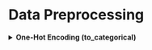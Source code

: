 # Data Preprocessing

<div style="width:1000px;margin:auto">
<details><summary><b>One-Hot Encoding (to_categorical)</b></summary><p>
```
from keras.utils.np_utils import to_categorical

## y_train (before).unique() = [0, 1, ... , 9]
y_train     = to_categorical(y_train)
num_classes = y_train.shape[1]
num_classes

#### Result ######
10
```
</p></details>

<details><summary><b>Data Augmentation (Images)</b></summary><p>
[**Docs**](file:///media/mosaab/Volume/Personal/Development/Courses%20Docs/Sklearn/Image%20Preprocessing%20-%20Keras%20Documentation.html)

#### 1. Import the class ImageDataGenerator.
**NOTE:** you can specify its parameters. - see the docs -.
```
from keras.preprocessing import image

gen = image.ImageDataGenerator()
```

#### 2. Test split before generating.
```
from sklearn.model_selection import train_test_split

X = X_train
y = y_train

X_train, X_val, y_train, y_val = train_test_split(X_train, y_train, test_size=.1, random_state=42)
train_batches = gen.flow(X_train, y_train, batch_size=64)
val_batches   = gen.flow(X_val, y_val, batch_size=64)
```

#### 3. After you defined your model using `Sequential`.
```
history=model.fit_generator(generator=batches, steps_per_epoch=batches.n, epochs=3, 
                    validation_data=val_batches, validation_steps=val_batches.n)
```
</p></details>

<details><summary><b>Loading Large Dataset</b></summary><p>

<h4>1. Load the data</h4>
```
from sklearn.datasets import fetch_california_housing
from sklearn.model_selection import train_test_split
from sklearn.preprocessing import StandardScaler
from utils import *
import os, numpy as np, pandas as pd

housing = fetch_california_housing()

X_train_full, X_test, y_train_full, y_test = train_test_split(housing.data,
                                                              housing.target[..., None],
                                                              random_state=42)
X_train, X_valid, y_train, y_valid = train_test_split(X_train_full,
                                                      y_train_full,
                                                      random_state=42)
shape(X_train, X_valid, X_test, y_train, y_valid, y_test)
scaler = StandardScaler()
scaler.fit(X_train)
X_mean = scaler.mean_
X_std  = scaler.scale_
```

<h4>2. Split the data into multiple csv files</h4>
```
import os, numpy as np, pandas as pd
def save_to_multiple_csv_files(data, name_prefix, header=None, n_parts=10):
    housing_dir = os.path.join("datasets", "housing")  # Write where to save the new csv files.
    os.makedirs(housing_dir, exist_ok=True)
    path_format = os.path.join(housing_dir, "my_{}_{:02d}.csv")

    filepaths = []
    m = len(data)
    for file_idx, row_indices in enumerate(np.array_split(np.arange(m), n_parts)):
        part_csv = path_format.format(name_prefix, file_idx)
        filepaths.append(part_csv)

        with open(part_csv, "wt", encoding="utf-8") as f:
            if header is not None:
                f.write(header)
                f.write("\n")
            for row_idx in row_indices:
                f.write(",".join([repr(col) for col in data[row_idx]]))
                f.write("\n")
    return filepaths
```

```
train_data  = np.c_[X_train, y_train]
valid_data  = np.c_[X_valid, y_valid]
test_data   = np.c_[X_test, y_test]
header_cols = housing.feature_names + ["MedianHouseValue"]
header      = ",".join(header_cols)

train_filepaths = save_to_multiple_csv_files(train_data, "train", header, n_parts=20)
valid_filepaths = save_to_multiple_csv_files(valid_data, "valid", header, n_parts=10)
test_filepaths  = save_to_multiple_csv_files(test_data, "test", header, n_parts=10)
```

<h4>3. Handle how to read the multiple files</h4>
```
n_inputs = 8

@tf.function
def preprocess(line):
    defs   = [0.]*n_inputs + [tf.constant([], dtype=tf.float32)]
    fields = tf.io.decode_csv(line, record_defaults=defs)
    X      = tf.stack(fields[:-1])
    y      = tf.stack(fields[-1:])
    return (X - X_mean) / X_std, y
```

```
def csv_reader_dataset(filepaths, repeat=1, n_readers=5,
                       n_read_threads=tf.data.experimental.AUTOTUNE,
                       shuffle_buffer_size=10_000,
                       n_parse_threads=5, batch_size=32):
    dataset = tf.data.Dataset.list_files(filepaths).repeat(repeat)
    dataset = dataset.interleave(
        lambda filepath: tf.data.TextLineDataset(filepath).skip(1),
        cycle_length=n_readers,
        num_parallel_calls=n_read_threads
    )
    dataset = dataset.shuffle(shuffle_buffer_size)
    dataset = dataset.map(preprocess, num_parallel_calls=n_parse_threads)
    dataset = dataset.batch(batch_size)
    return dataset.prefetch(1)
```
```
train_set = csv_reader_dataset(train_filepaths, repeat=None)
valid_set = csv_reader_dataset(valid_filepaths)
test_set  = csv_reader_dataset(test_filepaths)
```

<h4>4. Modelling</h4>
```
tf.keras.backend.clear_session()
np.random.seed(42)
tf.random.set_seed(42)

model = tf.keras.models.Sequential([
    tf.keras.layers.Dense(30, activation="relu", input_shape=X_train.shape[1:]),
    tf.keras.layers.Dense(30, activation="relu"),
    tf.keras.layers.Dense(1)
])
```
```
model.compile(loss="mse",
              optimizer=tf.keras.optimizers.Adam(lr=1e-3))
batch_size = 16
model.fit(train_set,
          steps_per_epoch=len(X_train) // batch_size,
          epochs=10,
          validation_data=valid_set)
```

<h4>5. Predict & Evaluate</h4>
```
model.evaluate(test_set, steps=len(X_test) // batch_size)
```
```
new_set = test_set.map(lambda X, y: X) # we could instead just pass test_set, Keras would ignore the labels
X_new = X_test
model.predict(new_set, steps=len(X_new) // batch_size)
```
</p></details>

<details><summary><b>K-Fold cross-validation</b></summary><p>
<h4>K-Folds</h4>
```
# K-fold cross-validation
import numpy as np

k = 4
num_val_samples = len(train_data) // k
num_epochs      = 500
all_scores      = []

for i in range(k):
    print(f'processing fold #{i}')
    val_data   = train_data[i * num_val_samples: (i+1)*num_val_samples]
    val_labels = train_labels[i * num_val_samples: (i+1)*num_val_samples]

    partial_train_data = np.concatenate([train_data[:i*num_val_samples],
                                         train_data[(i+1)*num_val_samples:]], axis=0)
    partial_train_labels = np.concatenate([train_labels[:i*num_val_samples],
                                           train_labels[(i+1)*num_val_samples:]], axis=0)
    
    history = model.fit(partial_train_data,
              partial_train_labels,
              epochs=num_epochs,
              batch_size=1,
              validation_data=(val_data, val_labels),
              verbose=0)
    metric_history = history.history['val_mae']
    # val_mse, val_mae = model.evaluate(val_data, val_labels, verbose=0)
    all_scores.append(metric_history)
```

<h4>Building the history of successive mean K-fold validation</h4>
```
average_metric_history = [np.mean([x[i] for x in all_scores]) for i in range(num_epochs)]
```

<h4>Plotting validation Scores</h4>
```
import matplotlib.pyplot as plt

plt.plot(range(1, len(average_metric_history)+1), average_metric_history)
plt.xlabel('Epochs')
plt.ylabel('Validation MAE')
plt.show()
```
<p> if the plotting is a little bit difficult to read, due to scaling issues and relatively high variance, you can do the following</p>
```
def smooth_curve(points, factor=0.9):
	smoothed_points = []
	for point in points:
		if smoothed_points:
			previous = smoothed_points[-1]
			smoothed_points.append(previous * factor + point * (1 - factor))
		else:
			smoothed_points.append(point)
	return smoothed_points
	
	
smooth_mae_history = smooth_curve(average_metric_history[10:])

plt.plot(range(1, len(average_metric_history) + 1), smooth_mae_history)
plt.xlabel('Epochs')
plt.ylabel('Validation MAE')
plt.show()
```
<p>Then from this plot, you can figure out, which number of epochs you model doesn't overfit, and build your model normally</p>
```
model = build_model()

model.fit(train_data, train_targets, epochs=80, batch_size=16, verbose=0)

test_mse_score, test_mae_score = model.evaluate(test_data, test_targets)

```
</p></details>
</div>